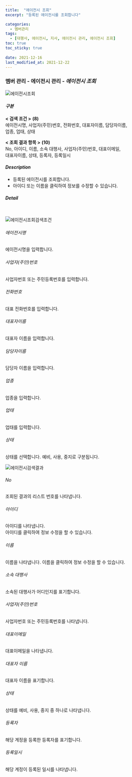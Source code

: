 ```yaml
---
title:  "에이전시 조회"
excerpt: "등록된 에이전시를 조회합니다"

categories:
  - 멤버관리
tags:
  - [대행사, 에이전시, 지사, 에이전시 관리, 에이전시 조회]
toc: true
toc_sticky: true
 
date: 2021-12-16
last_modified_at: 2021-12-22
---
```

### 멤버 관리 - 에이전시 관리 - *에이전시 조회*
![에이전시조회](https://user-images.githubusercontent.com/95394003/147026907-ee927d06-e688-401e-97e6-c5a9b5a8b113.jpeg)

#### *구분* <br>
**< 검색 조건 >** **(8)**
<br>에이전시명, 사업자(주민)번호, 전화번호, 대표자이름, 담당자이름,<br>업종, 업태, 상태

**< 조회 결과 항목 >** **(10)**
<br>No, 아이디, 이름, 소속 대행사, 사업자(주민)번호, 대표이메일,<br>대표자이름, 상태, 등록자, 등록일시

#### *Description*
- 등록된 에이전시를 조회합니다.
- 아이디 또는 이름을 클릭하여 정보를 수정할 수 있습니다.

#### *Detail*
<br>

![에이전시조회검색조건](https://user-images.githubusercontent.com/95394003/147026932-89dbfd81-1304-4cfd-9cc5-fb899827855d.jpeg)
###### 에이전시명
에이전시명을 입력합니다.

###### 사업자(주민)번호
사업자번호 또는 주민등록번호를 입력합니다.

###### 전화번호
대표 전화번호를 입력합니다.

###### 대표자이름
대표자 이름을 입력합니다.

###### 담당자이름
담당자 이름을 입력합니다.

###### 업종
업종을 입력합니다.

###### 업태
업태를 입력합니다.

###### 상태
상태를 선택합니다. 예비, 사용, 중지로 구분됩니다.
<br>

![에이전시검색결과](https://user-images.githubusercontent.com/95394003/147026973-a5732de9-8046-46dd-a865-0328538263a9.jpeg)
###### No
조회된 결과의 리스트 번호를 나타냅니다.

###### 아이디
아이디를 나타냅니다.<br>
아이디를 클릭하여 정보 수정을 할 수 있습니다.

###### 이름
이름을 나타냅니다.
이름을 클릭하여 정보 수정을 할 수 있습니다.

###### 소속 대행사
소속된 대행사가 어디인지를 표기합니다.

###### 사업자(주민)번호
사업자번호 또는 주민등록번호를 나타냅니다.

###### 대표이메일
대표이메일을 나타냅니다.

###### 대표자 이름
대표자 이름을 표기합니다.

###### 상태
상태를 예비, 사용, 중지 중 하나로 나타냅니다.

###### 등록자
해당 계정을 등록한 등록자를 표기합니다.

###### 등록일시
해당 계정이 등록된 일시를 나타냅니다.
